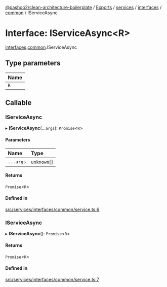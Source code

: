 [@pashoo2/clean-architecture-boilerplate](../README.md) / [Exports](../modules.md) / [services](../modules/services.md) / [interfaces](../modules/services.interfaces.md) / [common](../modules/services.interfaces.common.md) / IServiceAsync

# Interface: IServiceAsync<R\>

[interfaces](../modules/services.interfaces.md).[common](../modules/services.interfaces.common.md).IServiceAsync

## Type parameters

| Name |
| :------ |
| `R` |

## Callable

### IServiceAsync

▸ **IServiceAsync**(...`args`): `Promise`<`R`\>

#### Parameters

| Name | Type |
| :------ | :------ |
| `...args` | `unknown`[] |

#### Returns

`Promise`<`R`\>

#### Defined in

[src/services/interfaces/common/service.ts:6](https://github.com/pashoo2/clean-architecture-boilerplate/blob/4202db5/src/services/interfaces/common/service.ts#L6)

### IServiceAsync

▸ **IServiceAsync**(): `Promise`<`R`\>

#### Returns

`Promise`<`R`\>

#### Defined in

[src/services/interfaces/common/service.ts:7](https://github.com/pashoo2/clean-architecture-boilerplate/blob/4202db5/src/services/interfaces/common/service.ts#L7)
